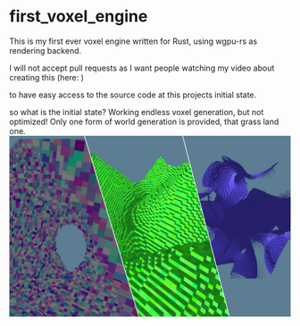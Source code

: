 # first_voxel_engine
This is my first ever voxel engine written for Rust, using wgpu-rs as rendering backend.

I will not accept pull requests as I want people watching my video about creating this (here: )

to have easy access to the source code at this projects initial state.

so what is the initial state?
Working endless voxel generation, but not optimized!
Only one form of world generation is provided, that grass land one.
![preview](preview.png)
